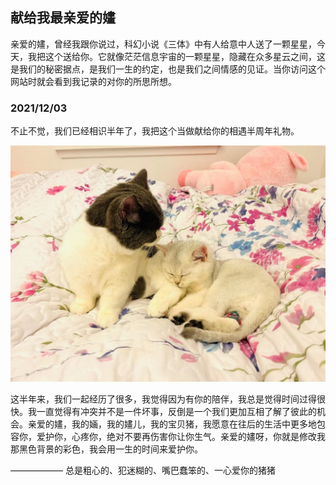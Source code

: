 ## 献给我最亲爱的嫿

亲爱的嫿，曾经我跟你说过，科幻小说《三体》中有人给意中人送了一颗星星，今天，我把这个送给你。它就像茫茫信息宇宙的一颗星星，隐藏在众多星云之间，这是我们的秘密据点，是我们一生的约定，也是我们之间情感的见证。当你访问这个网站时就会看到我记录的对你的所思所想。

### 2021/12/03

不止不觉，我们已经相识半年了，我把这个当做献给你的相遇半周年礼物。

![Image](imgs/our_kids.JPG)

这半年来，我们一起经历了很多，我觉得因为有你的陪伴，我总是觉得时间过得很快。我一直觉得有冲突并不是一件坏事，反倒是一个我们更加互相了解了彼此的机会。亲爱的嫿，我的婳，我的嫿儿，我的宝贝猪，我愿意在往后的生活中更多地包容你，爱护你，心疼你，绝对不要再伤害你让你生气。亲爱的嫿呀，你就是修改我那黑色背景的彩色，我会用一生的时间来爱护你。


—————— 总是粗心的、犯迷糊的、嘴巴蠢笨的、一心爱你的猪猪
